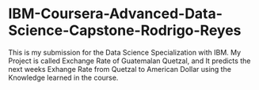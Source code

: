 # IBM-Coursera-Advanced-Data-Science-Capstone-Rodrigo-Reyes
This is my submission for the Data Science Specialization with IBM. My Project is called Exchange Rate of Guatemalan Quetzal, and It predicts the next weeks Exhange Rate from Quetzal to American Dollar using the Knowledge learned in the course.
